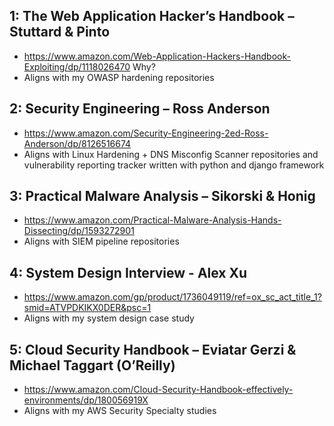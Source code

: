 ## 1: The Web Application Hacker’s Handbook – Stuttard & Pinto
- https://www.amazon.com/Web-Application-Hackers-Handbook-Exploiting/dp/1118026470
Why?
- Aligns with my OWASP hardening repositories

## 2: Security Engineering – Ross Anderson
- https://www.amazon.com/Security-Engineering-2ed-Ross-Anderson/dp/8126516674
- Aligns with Linux Hardening + DNS Misconfig Scanner repositories and vulnerability reporting tracker written with python and django framework

## 3: Practical Malware Analysis – Sikorski & Honig
- https://www.amazon.com/Practical-Malware-Analysis-Hands-Dissecting/dp/1593272901
- Aligns with SIEM pipeline repositories 

## 4: System Design Interview - Alex Xu
- https://www.amazon.com/gp/product/1736049119/ref=ox_sc_act_title_1?smid=ATVPDKIKX0DER&psc=1
- Aligns with my system design case study

## 5: Cloud Security Handbook – Eviatar Gerzi & Michael Taggart (O’Reilly)
- https://www.amazon.com/Cloud-Security-Handbook-effectively-environments/dp/180056919X
- Aligns with my AWS Security Specialty studies 
